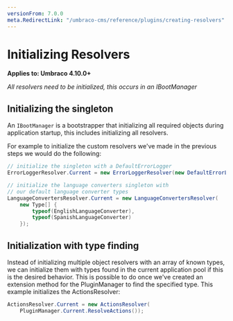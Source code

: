 ```yaml
---
versionFrom: 7.0.0
meta.RedirectLink: "/umbraco-cms/reference/plugins/creating-resolvers"
---
```


# Initializing Resolvers

**Applies to: Umbraco 4.10.0+**

_All resolvers need to be initialized, this occurs in an IBootManager_

## Initializing the singleton

An `IBootManager` is a bootstrapper that initializing all required objects during application startup, this includes initializing all resolvers.

For example to initialize the custom resolvers we've made in the previous steps we would do the following:

```csharp
// initialize the singleton with a DefaultErrorLogger
ErrorLoggerResolver.Current = new ErrorLoggerResolver(new DefaultErrorLogger());

// initialize the language converters singleton with
// our default language converter types
LanguageConvertersResolver.Current = new LanguageConvertersResolver(
    new Type[] {
        typeof(EnglishLanguageConverter),
        typeof(SpanishLanguageConverter)
    });
```

## Initialization with type finding

Instead of initializing multiple object resolvers with an array of known types, we can initialize them with types found in the current application pool if this is the desired behavior. This is possible to do once we've created an extension method for the PluginManager to find the specified type. This example initializes the ActionsResolver:

```csharp
ActionsResolver.Current = new ActionsResolver(
    PluginManager.Current.ResolveActions());
```

